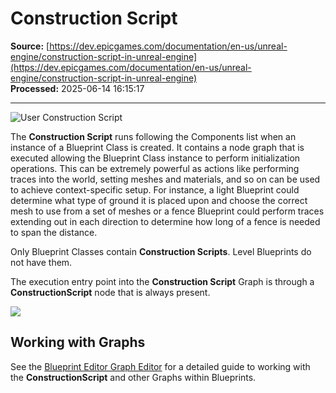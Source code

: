 # Construction Script

**Source:** [https://dev.epicgames.com/documentation/en-us/unreal-engine/construction-script-in-unreal-engine](https://dev.epicgames.com/documentation/en-us/unreal-engine/construction-script-in-unreal-engine)  
**Processed:** 2025-06-14 16:15:17

---

![User Construction Script](https://d1iv7db44yhgxn.cloudfront.net/documentation/images/196a5ab2-6be8-4556-9445-835bd2dc6230/ucs_banner.png)

The **Construction Script** runs following the Components list when an instance of a Blueprint Class is created. It contains a node graph that is executed allowing the Blueprint Class instance to perform initialization operations. This can be extremely powerful as actions like performing traces into the world, setting meshes and materials, and so on can be used to achieve context-specific setup. For instance, a light Blueprint could determine what type of ground it is placed upon and choose the correct mesh to use from a set of meshes or a fence Blueprint could perform traces extending out in each direction to determine how long of a fence is needed to span the distance.

Only Blueprint Classes contain **Construction Scripts**. Level Blueprints do not have them.

The execution entry point into the **Construction Script** Graph is through a **ConstructionScript** node that is always present.

![](https://d1iv7db44yhgxn.cloudfront.net/documentation/images/4f7e4008-2ee9-4fd6-aad8-16e6dfd742df/construction_script.png)

## Working with Graphs

See the [Blueprint Editor Graph Editor](/documentation/en-us/unreal-engine/graph-editor-for-the-blueprints-visual-scripting-editor-in-unreal-engine) for a detailed guide to working with the **ConstructionScript** and other Graphs within Blueprints.